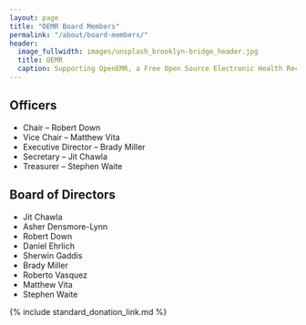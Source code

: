 ```yaml
---
layout: page
title: "OEMR Board Members"
permalink: "/about/board-members/"
header:
  image_fullwidth: images/unsplash_brooklyn-bridge_header.jpg
  title: OEMR
  caption: Supporting OpenEMR, a Free Open Source Electronic Health Record
---
```


## Officers
* Chair – Robert Down
* Vice Chair – Matthew Vita
* Executive Director – Brady Miller
* Secretary – Jit Chawla
* Treasurer – Stephen Waite

## Board of Directors
* Jit Chawla
* Asher Densmore-Lynn
* Robert Down
* Daniel Ehrlich
* Sherwin Gaddis
* Brady Miller
* Roberto Vasquez
* Matthew Vita
* Stephen Waite

{% include standard_donation_link.md %}


